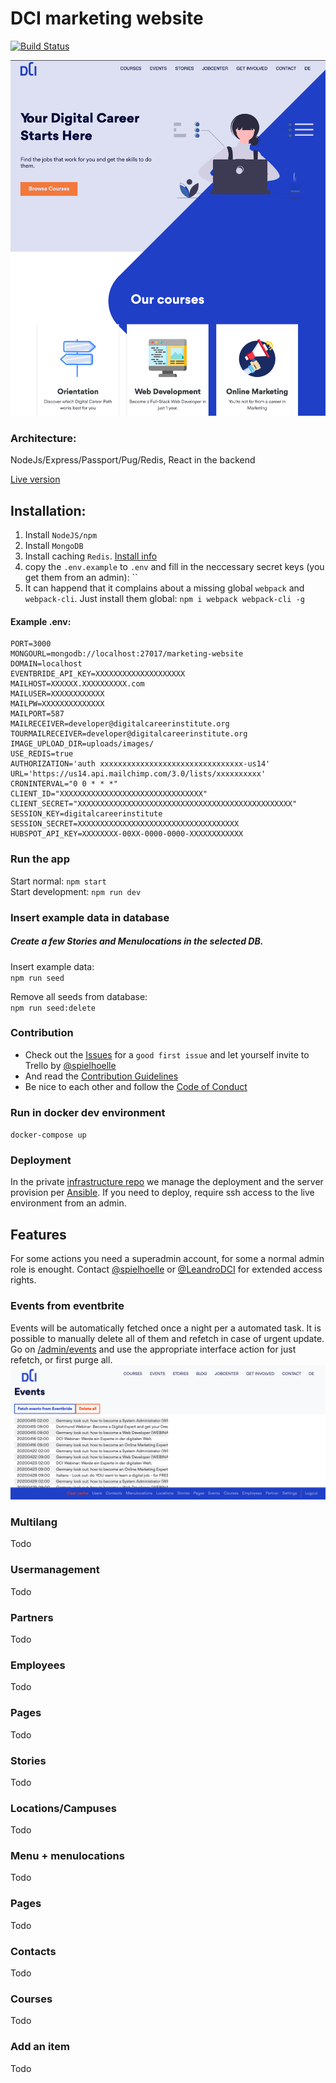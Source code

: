 # DCI marketing website

[![Build Status](https://travis-ci.org/DigitalCareerInstitute/marketing-website.svg?branch=master)](https://travis-ci.org/DigitalCareerInstitute/marketing-website)

![Screenshot](screenshot.png)

### Architecture:

NodeJs/Express/Passport/Pug/Redis, React in the backend

[Live version](https://digitalcareerinstitute.org)  

## Installation:
1. Install `NodeJS/npm`
1. Install `MongoDB`
1. Install caching `Redis`. [Install info](https://redis.io/download#installation)
1. copy the `.env.example` to `.env` and fill in the neccessary secret keys (you get them from an admin): ``
1. It can happend that it complains about a missing global `webpack` and `webpack-cli`. Just install them global: `npm i webpack webpack-cli -g`


#### Example .env:
```
PORT=3000
MONGOURL=mongodb://localhost:27017/marketing-website
DOMAIN=localhost
EVENTBRIDE_API_KEY=XXXXXXXXXXXXXXXXXXXX
MAILHOST=XXXXXX.XXXXXXXXXX.com
MAILUSER=XXXXXXXXXXXX
MAILPW=XXXXXXXXXXXXXX
MAILPORT=587
MAILRECEIVER=developer@digitalcareerinstitute.org
TOURMAILRECEIVER=developer@digitalcareerinstitute.org
IMAGE_UPLOAD_DIR=uploads/images/
USE_REDIS=true
AUTHORIZATION='auth xxxxxxxxxxxxxxxxxxxxxxxxxxxxxxxx-us14'
URL='https://us14.api.mailchimp.com/3.0/lists/xxxxxxxxxx'
CRONINTERVAL="0 0 * * *"
CLIENT_ID="XXXXXXXXXXXXXXXXXXXXXXXXXXXXXXXX"
CLIENT_SECRET="XXXXXXXXXXXXXXXXXXXXXXXXXXXXXXXXXXXXXXXXXXXXXXXX"
SESSION_KEY=digitalcareerinstitute
SESSION_SECRET=XXXXXXXXXXXXXXXXXXXXXXXXXXXXXXXXXXXX
HUBSPOT_API_KEY=XXXXXXXX-00XX-0000-0000-XXXXXXXXXXXX

```

### Run the app

Start normal: `npm start`  
Start development: `npm run dev`

### Insert example data in database

##### Create a few Stories and Menulocations in the selected DB.

Insert example data:  
`npm run seed`

Remove all seeds from database:  
`npm run seed:delete`

### Contribution
- Check out the [Issues](https://github.com/DigitalCareerInstitute/marketing-website/issues) for a `good first issue` and let yourself invite to Trello by [@spielhoelle](mailto:thomas.kuhnert@digitalcareerinstitute.org)
- And read  the [Contribution Guidelines](https://github.com/digitalcareerinstitute/marketing-website/CONTRIBUTION.md)
- Be nice to each other and follow the [Code of Conduct](https://github.com/digitalcareerinstitute/marketing-website/CODE_OF_CONDUCT.md)


### Run in docker dev environment  
`docker-compose up`

### Deployment
In the private [infrastructure repo](https://github.com/DigitalCareerInstitute/infrastructure) we manage the deployment and the server provision per [Ansible](https://www.ansible.com/). If you need to deploy, require ssh access to the live environment from an admin.


## Features

For some actions you need a superadmin account, for some a normal admin role is enought. Contact [@spielhoelle](mailto:thomas.kuhnert@digitalcareerinstitute.org) or [@LeandroDCI](https://github.com/LeandroDCI) for extended access rights.

### Events from eventbrite

Events will be automatically fetched once a night per a automated task. It is possible to  manually delete all of them and refetch in case of urgent update. Go on [/admin/events](https://digitalcareerinstitute.org/admin/events) and use the appropriate interface action for just refetch, or first purge all.
![Events screenshot](/docs/events.png)

### Multilang
Todo

### Usermanagement
Todo

### Partners
Todo

### Employees
Todo

### Pages
Todo

### Stories
Todo

### Locations/Campuses
Todo

### Menu + menulocations
Todo

### Pages
Todo

### Contacts
Todo

### Courses
Todo

### Add an item
Todo

